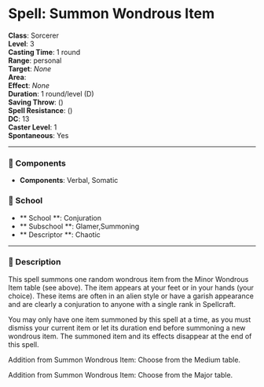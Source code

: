 
# Spell: Summon Wondrous Item
**Class**: Sorcerer  
**Level**: 3  
**Casting Time**: 1 round  
**Range**: personal  
**Target**: _None_  
**Area**:   
**Effect**: _None_  
**Duration**: 1 round/level (D)  
**Saving Throw**:  ()  
**Spell Resistance**:  ()  
**DC**: 13  
**Caster Level**: 1  
**Spontaneous**: Yes

---

### 🔮 Components
- **Components**: Verbal, Somatic

### 🏫 School
- ** School **: Conjuration
- ** Subschool **: Glamer,Summoning
- ** Descriptor **: Chaotic
---

### 📜 Description
This spell summons one random wondrous item from the Minor Wondrous Item table (see above). The item appears at your feet or in your hands (your choice). These items are often in an alien style or have a garish appearance and are clearly a conjuration to anyone with a single rank in Spellcraft.

You may only have one item summoned by this spell at a time, as you must dismiss your current item or let its duration end before summoning a new wondrous item. The summoned item and its effects disappear at the end of this spell.

Addition from Summon Wondrous Item: Choose from the Medium table.

Addition from Summon Wondrous Item: Choose from the Major table.

